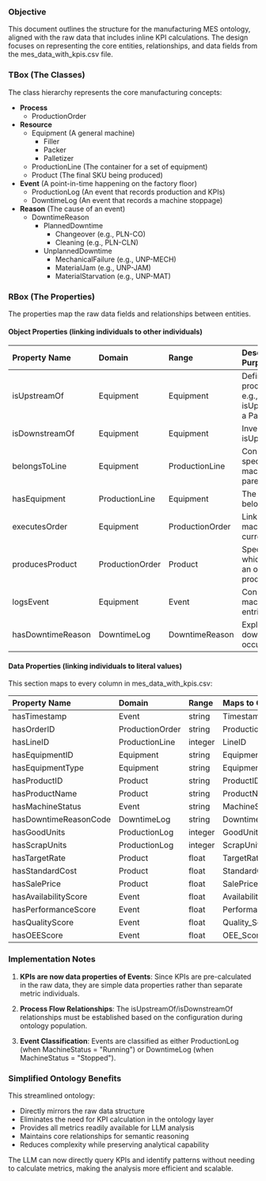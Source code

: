 ### **Objective**

This document outlines the structure for the manufacturing MES ontology, aligned with the raw data that includes inline KPI calculations. The design focuses on representing the core entities, relationships, and data fields from the mes_data_with_kpis.csv file.

### **TBox (The Classes)**

The class hierarchy represents the core manufacturing concepts:

* **Process**  
  * ProductionOrder  
* **Resource**  
  * Equipment (A general machine)  
    * Filler  
    * Packer  
    * Palletizer  
  * ProductionLine (The container for a set of equipment)  
  * Product (The final SKU being produced)  
* **Event** (A point-in-time happening on the factory floor)  
  * ProductionLog (An event that records production and KPIs)  
  * DowntimeLog (An event that records a machine stoppage)  
* **Reason** (The cause of an event)  
  * DowntimeReason  
    * PlannedDowntime  
      * Changeover (e.g., PLN-CO)  
      * Cleaning (e.g., PLN-CLN)  
    * UnplannedDowntime  
      * MechanicalFailure (e.g., UNP-MECH)  
      * MaterialJam (e.g., UNP-JAM)  
      * MaterialStarvation (e.g., UNP-MAT)

### **RBox (The Properties)**

The properties map the raw data fields and relationships between entities.

#### **Object Properties (linking individuals to other individuals)**

| Property Name | Domain | Range | Description & Purpose |
| :---- | :---- | :---- | :---- |
| isUpstreamOf | Equipment | Equipment | Defines process flow. e.g., A Filler isUpstreamOf a Packer. |
| isDownstreamOf | Equipment | Equipment | Inverse of isUpstreamOf. |
| belongsToLine | Equipment | ProductionLine | Connects a specific machine to its parent line. |
| hasEquipment | ProductionLine | Equipment | The inverse of belongsToLine. |
| executesOrder | Equipment | ProductionOrder | Links a machine to the current order. |
| producesProduct | ProductionOrder | Product | Specifies which product an order produces. |
| logsEvent | Equipment | Event | Connects a machine to log entries. |
| hasDowntimeReason | DowntimeLog | DowntimeReason | Explains why a downtime occurred. |

#### **Data Properties (linking individuals to literal values)**

This section maps to every column in mes_data_with_kpis.csv:

| Property Name | Domain | Range | Maps to CSV Column |
| :---- | :---- | :---- | :---- |
| hasTimestamp | Event | string | Timestamp |
| hasOrderID | ProductionOrder | string | ProductionOrderID |
| hasLineID | ProductionLine | integer | LineID |
| hasEquipmentID | Equipment | string | EquipmentID |
| hasEquipmentType | Equipment | string | EquipmentType |
| hasProductID | Product | string | ProductID |
| hasProductName | Product | string | ProductName |
| hasMachineStatus | Event | string | MachineStatus |
| hasDowntimeReasonCode | DowntimeLog | string | DowntimeReason |
| hasGoodUnits | ProductionLog | integer | GoodUnitsProduced |
| hasScrapUnits | ProductionLog | integer | ScrapUnitsProduced |
| hasTargetRate | Product | float | TargetRate_units_per_min |
| hasStandardCost | Product | float | StandardCost_per_unit |
| hasSalePrice | Product | float | SalePrice_per_unit |
| hasAvailabilityScore | Event | float | Availability_Score |
| hasPerformanceScore | Event | float | Performance_Score |
| hasQualityScore | Event | float | Quality_Score |
| hasOEEScore | Event | float | OEE_Score |

### **Implementation Notes**

1. **KPIs are now data properties of Events**: Since KPIs are pre-calculated in the raw data, they are simple data properties rather than separate metric individuals.

2. **Process Flow Relationships**: The isUpstreamOf/isDownstreamOf relationships must be established based on the configuration during ontology population.

3. **Event Classification**: Events are classified as either ProductionLog (when MachineStatus = "Running") or DowntimeLog (when MachineStatus = "Stopped").

### **Simplified Ontology Benefits**

This streamlined ontology:
- Directly mirrors the raw data structure
- Eliminates the need for KPI calculation in the ontology layer
- Provides all metrics readily available for LLM analysis
- Maintains core relationships for semantic reasoning
- Reduces complexity while preserving analytical capability

The LLM can now directly query KPIs and identify patterns without needing to calculate metrics, making the analysis more efficient and scalable.